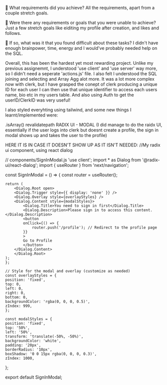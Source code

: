 🎯 What requirements did you achieve?
All the requirements, apart from a couple stretch goals.

🎯 Were there any requirements or goals that you were unable to achieve?
Just a few stretch goals like eiditing my profile after creation, and likes and follows.

🎯 If so, what was it that you found difficult about these tasks?
I didn't have enough brainpower, time, energy and I would've probably needed help on the SQL.

Overall, this has been the hardest yet most rewarding project. Unlike my previous assignemnt, I understood 'use client' and 'use server' way more, so I 
didn't need a seperate 'actions.js' file. I also felt I understood the SQL joining and selecting and Array Agg alot more. It was a lot more complex now 
with clerk, but I have grasped the conept of clerk producing a unique ID for each user I can then use that unique identifier to access each users name, bio etc
in my users table. And also using Auth to get the userID/ClerkID was very useful!

I also styled everyhting using tailwind, and some new things I learnt/implemented were:

.isArray()
revalidatepath
RADIX UI - MODAL
(I did manage to do the raidx UI, essentially if the user logs into clerk but doesnt create a profile, the sign in modal shows up and takes the user to the profile)

HERE IT IS IN CASE IT DOESN'T SHOW UP AS IT ISN'T NEEDED:
//My radix ui component, using react dialog

// components/SignInModal.js
'use client';
import * as Dialog from '@radix-ui/react-dialog';
import { useRouter } from 'next/navigation';

const SignInModal = () => {
    const router = useRouter();

    return (
        <Dialog.Root open>
        <Dialog.Trigger style={{ display: 'none' }} />
        <Dialog.Overlay style={overlayStyles} />
        <Dialog.Content style={modalStyles}>
            <Dialog.Title>You need to sign in first</Dialog.Title>
            <Dialog.Description>Please sign in to access this content.</Dialog.Description>
            <button
            onClick={() => {
                router.push('/profile'); // Redirect to the profile page
            }}
            >
            Go to Profile
            </button>
        </Dialog.Content>
        </Dialog.Root>
    );
    };

    // Style for the modal and overlay (customize as needed)
    const overlayStyles = {
    position: 'fixed',
    top: 0,
    left: 0,
    right: 0,
    bottom: 0,
    backgroundColor: 'rgba(0, 0, 0, 0.5)',
    zIndex: 999,
    };

    const modalStyles = {
    position: 'fixed',
    top: '50%',
    left: '50%',
    transform: 'translate(-50%, -50%)',
    backgroundColor: 'white',
    padding: '20px',
    borderRadius: '10px',
    boxShadow: '0 0 15px rgba(0, 0, 0, 0.3)',
    zIndex: 1000,
};

export default SignInModal;

